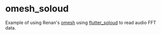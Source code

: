 # omesh_soloud

Example of using Renan's [omesh](https://github.com/renancaraujo/omesh) using [flutter_soloud](https://github.com/alnitak/flutter_soloud) to read audio FFT data.